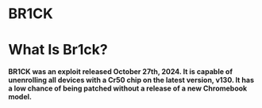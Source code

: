 # BR1CK

# What Is Br1ck?

**BR1CK was an exploit released October 27th, 2024. It is capable of unenrolling all devices with a Cr50 chip on the latest version, v130. It has a low chance of being patched without a release of a new Chromebook model.**
